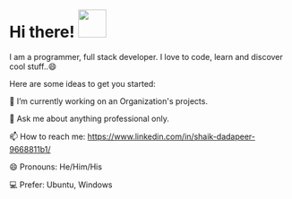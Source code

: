 <h1> Hi there! <img src="https://media.giphy.com/media/mGcNjsfWAjY5AEZNw6/giphy.gif" width="50"></h1>
I am a programmer, full stack developer. I love to code, learn and discover cool stuff..😄

Here are some ideas to get you started:


🔭 I’m currently working on an Organization's projects.

💬 Ask me about anything professional only.

📫 How to reach me: https://www.linkedin.com/in/shaik-dadapeer-9668811b1/

😄 Pronouns: He/Him/His

💻 Prefer: Ubuntu, Windows
  
